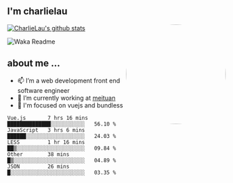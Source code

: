
<h2>I'm charlielau</h2>
<img align='right' style="border-radius:50%" src="https://avatars1.githubusercontent.com/u/44078251?s=460&u=6b4f1c257663e44063b0b6a21c9c94f45bcfdcc7&v=4" width="230">

[![CharlieLau's github stats](https://github-readme-stats.vercel.app/api?username=charlielau)](https://github.com/charlielau/github-readme-stats)


![Waka Readme](https://github.com/CharlieLau/charlielau/workflows/Waka%20Readme/badge.svg)

## about me ...
- 📫 I’m a web development front end software engineer
- 🔭 I’m currently working at  <a href="https://www.meituan.com">meituan</a>
- 🔭 I'm focused on vuejs and bundless

<!-- <p align="center">
  <a href="https://github.com/charlielau" class="rich-diff-level-one">
    <img src="https://github-readme-stats.vercel.app/api?username=charlielau&title_color=333&text_color=777" alt="CharlieLau" >
  </a>
</p> -->

<!--START_SECTION:waka-->
```text
Vue.js       7 hrs 16 mins   ██████████████░░░░░░░░░░░   56.10 % 
JavaScript   3 hrs 6 mins    ██████░░░░░░░░░░░░░░░░░░░   24.03 % 
LESS         1 hr 16 mins    ██▒░░░░░░░░░░░░░░░░░░░░░░   09.84 % 
Other        38 mins         █▒░░░░░░░░░░░░░░░░░░░░░░░   04.89 % 
JSON         26 mins         █░░░░░░░░░░░░░░░░░░░░░░░░   03.35 % 
```
<!--END_SECTION:waka-->
